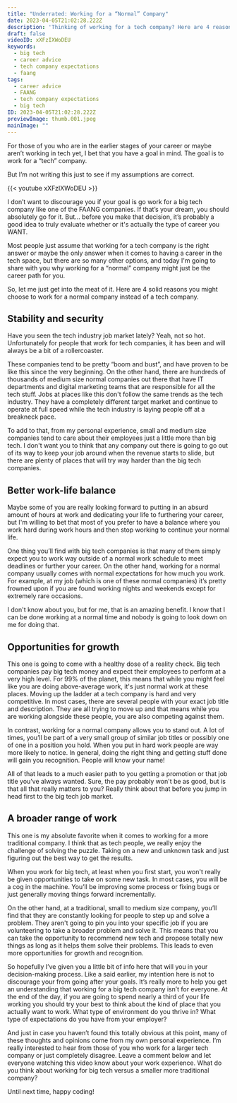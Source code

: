 ```yaml
---
title: "Underrated: Working for a “Normal” Company"
date: 2023-04-05T21:02:28.222Z
description: 'Thinking of working for a tech company? Here are 4 reasons why a "normal" company might be the better career path: stability, work-life balance, growth opportunities, and a broader range of work.'
draft: false
videoID: xXFzIXWoDEU
keywords:
  - big tech
  - career advice
  - tech company expectations
  - faang
tags:
  - career advice
  - FAANG
  - tech company expectations
  - big tech
ID: 2023-04-05T21:02:28.222Z
previewImage: thumb.001.jpeg
mainImage: ""
---
```

For those of you who are in the earlier stages of your career or maybe aren’t working in tech yet, I bet that you have a goal in mind. The goal is to work for a “tech” company. 

But I’m not writing this just to see if my assumptions are correct.

{{< youtube xXFzIXWoDEU >}}

I don’t want to discourage you if your goal is go work for a big tech company like one of the FAANG companies. If that’s your dream, you should absolutely go for it. But… before you make that decision, it’s probably a good idea to truly evaluate whether or it's actually the type of career you WANT.

Most people just assume that working for a tech company is the right answer or maybe the only answer when it comes to having a career in the tech space, but there are so many other options, and today I'm going to share with you why working for a “normal” company might just be the career path for you. 

So, let me just get into the meat of it. Here are 4 solid reasons you might choose to work for a normal company instead of a tech company.

## Stability and security
Have you seen the tech industry job market lately? Yeah, not so hot. Unfortunately for people that work for tech companies, it has been and will always be a bit of a rollercoaster. 

These companies tend to be pretty “boom and bust”, and have proven to be like this since the very beginning. On the other hand, there are hundreds of thousands of medium size normal companies out there that have IT departments and digital marketing teams that are responsible for all the tech stuff. Jobs at places like this don't follow the same trends as the tech industry. They have a completely different target market and continue to operate at full speed while the tech industry is laying people off at a breakneck pace. 

To add to that, from my personal experience, small and medium size companies tend to care about their employees just a little more than big tech. I don't want you to think that any company out there is going to go out of its way to keep your job around when the revenue starts to slide, but there are plenty of places that will try way harder than the big tech companies. 

## Better work-life balance

Maybe some of you are really looking forward to putting in an absurd amount of hours at work and dedicating your life to furthering your career, but I'm willing to bet that most of you prefer to have a balance where you work hard during work hours and then stop working to continue your normal life. 

One thing you’ll find with big tech companies is that many of them simply expect you to work way outside of a normal work schedule to meet deadlines or further your career. On the other hand, working for a normal company usually comes with normal expectations for how much you work. For example, at my job (which is one of these normal companies) it’s pretty frowned upon if you are found working nights and weekends except for extremely rare occasions. 

I don't know about you, but for me, that is an amazing benefit. I know that I can be done working at a normal time and nobody is going to look down on me for doing that.

## Opportunities for growth

This one is going to come with a healthy dose of a reality check. Big tech companies pay big tech money and expect their employees to perform at a very high level. For 99% of the planet, this means that while you might feel like you are doing above-average work, it's just normal work at these places. Moving up the ladder at a tech company is hard and very competitive. In most cases, there are several people with your exact job title and description. They are all trying to move up and that means while you are working alongside these people, you are also competing against them. 

In contrast, working for a normal company allows you to stand out. A lot of times, you’ll be part of a very small group of similar job titles or possibly one of one in a position you hold. When you put in hard work people are way more likely to notice. In general, doing the right thing and getting stuff done will gain you recognition. People will know your name!

All of that leads to a much easier path to you getting a promotion or that job title you’ve always wanted. Sure, the pay probably won't be as good, but is that all that really matters to you? Really think about that before you jump in head first to the big tech job market. 

## A broader range of work

This one is my absolute favorite when it comes to working for a more traditional company. I think that as tech people, we really enjoy the challenge of solving the puzzle. Taking on a new and unknown task and just figuring out the best way to get the results. 

When you work for big tech, at least when you first start, you won't really be given opportunities to take on some new task. In most cases, you will be a cog in the machine. You’ll be improving some process or fixing bugs or just generally moving things forward incrementally. 

On the other hand, at a traditional, small to medium size company, you’ll find that they are constantly looking for people to step up and solve a problem. They aren't going to pin you into your specific job if you are volunteering to take a broader problem and solve it. This means that you can take the opportunity to recommend new tech and propose totally new things as long as it helps them solve their problems. This leads to even more opportunities for growth and recognition.

So hopefully I’ve given you a little bit of info here that will you in your decision-making process. Like a said earlier, my intention here is not to discourage your from going after your goals. It’s really more to help you get an understanding that working for a big tech company isn’t for everyone. At the end of the day, if you are going to spend nearly a third of your life working you should try your best to think about the kind of place that you actually want to work. What type of environment do you thrive in? What type of expectations do you have from your employer?

And just in case you haven’t found this totally obvious at this point, many of these thoughts and opinions come from my own personal experience. I’m really interested to hear from those of you who work for a larger tech company or just completely disagree. Leave a comment below and let everyone watching this video know about your work experience. What do you think about working for big tech versus a smaller more traditional company? 

Until next time, happy coding!
